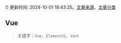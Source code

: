 :alarm_clock: 更新时间: 2024-10-01 18:43:25。[文章来源](/README.md)、[文章分类](/TAGS.md)

## Vue


> 关键字：`Vue`、`ElementUI`、`Vant`



